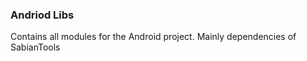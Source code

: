 ### Andriod Libs

Contains all modules for the Android project. Mainly dependencies of SabianTools

